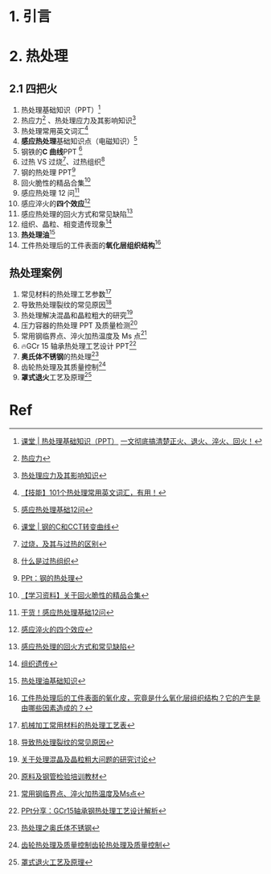 # 1. 引言 

# 2. 热处理 
## 2.1 四把火 
1.  热处理基础知识（PPT）[^1]
2. 热应力[^2] 、热处理应力及其影响知识[^3]
3. 热处理常用英文词汇[^4]
4. **感应热处理**基础知识点（电磁知识）[^5]
5. 钢铁的**C 曲线**PPT [^6]
6. 过热 VS 过烧[^7]、过热组织[^8]
7. 钢的热处理 PPT[^9]
8. 回火脆性的精品合集[^10]
9. 感应热处理 12 问[^11]
10. 感应淬火的**四个效应**[^12]
11. 感应热处理的回火方式和常见缺陷[^13]
12. 组织、晶粒、相变遗传现象[^14]
13. **热处理油**[^15]
14. 工件热处理后的工件表面的**氧化层组织结构**[^16]

## 热处理案例 
1. 常见材料的热处理工艺参数[^17]
2. 导致热处理裂纹的常见原因[^18]
3. 热处理解决混晶和晶粒粗大的研究[^19]
4. 压力容器的热处理 PPT 及质量检测[^20]
5. 常用钢临界点、淬火加热温度及 Ms 点[^21]
6. 🔥GCr 15 轴承热处理工艺设计 PPT[^22]
7. **奥氏体不锈钢**的热处理[^23]
8. 齿轮热处理及其质量控制[^24]
9. **罩式退火**工艺及原理[^25]

# Ref 
[^1]: [课堂 | 热处理基础知识（PPT）](https://mp.weixin.qq.com/s/w1h3ONJvSOnI6XXzAoC5xA)
	[一文彻底搞清楚正火、退火、淬火、回火！](https://mp.weixin.qq.com/s/mLtbkyQmLmGZfPMZk_mRrA)
[^2]: [热应力](https://mp.weixin.qq.com/s/852ysnmbyKq0rKWMyteZlQ)
[^3]: [热处理应力及其影响知识](https://mp.weixin.qq.com/s/SMyljVuntVwFE0ec6fXMfQ)
[^4]: [【技能】101个热处理常用英文词汇，有用！](https://mp.weixin.qq.com/s/qXUqdQ7K44x_J22aWdzDFA)
[^5]: [感应热处理基础12问](https://mp.weixin.qq.com/s/RJbIAvZ0F-B5lIlMiyGwhA)
[^6]: [课堂 | 钢的C和CCT转变曲线](https://mp.weixin.qq.com/s/XhPFjBD75c5Z_p_UhyuZaA)
[^7]: [过烧，及其与过热的区别](https://mp.weixin.qq.com/s/u0q8OFP6ksLi8-JsBkB1rA)
[^8]: [什么是过热组织](https://mp.weixin.qq.com/s/UfIpzEctLhQfy1Lkkfg7Ug)
[^9]: [PPt：钢的热处理](https://mp.weixin.qq.com/s/DzD_p3QO_YcKpBtR0E-IvA)
[^10]: [【学习资料】关于回火脆性的精品合集](https://mp.weixin.qq.com/s/HZeVR6pbW6x98fxfQ6oaMw)
[^11]: [干货！感应热处理基础12问](https://mp.weixin.qq.com/s/Q6d7FX0fJtLPsORvno2sqg)
[^12]: [感应淬火的四个效应](https://mp.weixin.qq.com/s/tTlezDxp86RrrWEnOgw2lQ)
[^13]: [感应热处理的回火方式和常见缺陷](https://mp.weixin.qq.com/s/YqQpXFAtqhbik7cxW80WIw)
[^14]: [组织遗传](https://mp.weixin.qq.com/s/-aXUWz16PQZCUMegnAkl4g)
[^15]: [热处理油基础知识](https://mp.weixin.qq.com/s/AKV3gQALQtC4SqobMbGSDQ)
[^16]: [工件热处理后的工件表面的氧化皮，究竟是什么氧化层组织结构？它的产生是由哪些因素造成的？](https://mp.weixin.qq.com/s/IZnofE79a3PqeChSo-Wvdg)

[^17]: [机械加工常用材料的热处理工艺表](https://mp.weixin.qq.com/s/3HcRxJGSBDtvopj1ptffIg)
[^18]: [导致热处理裂纹的常见原因](https://mp.weixin.qq.com/s/W1RTj2VuyzG4L2oSKvy6RQ)
[^19]: [关于处理混晶及晶粒粗大问题的研究讨论](https://mp.weixin.qq.com/s/852ftryo_QuNbI1w9_5nsw)
[^20]: [原料及钢管检验培训教材](https://mp.weixin.qq.com/s/7udZ2kuoYkg0I-ne7M9D5A)
[^21]: [常用钢临界点、淬火加热温度及Ms点](https://mp.weixin.qq.com/s/kFoeSx5G4WvsoL794Mdq6w)
[^22]: [PPt分享：GCr15轴承钢热处理工艺设计解析](https://mp.weixin.qq.com/s/_g9Fk1ToleCM434cPPceHw)
[^23]: [热处理之奥氏体不锈钢](https://mp.weixin.qq.com/s/mEQvpuowmfZq0Y4YRavUEw)

[^24]: [齿轮热处理及质量控制](https://mp.weixin.qq.com/s/sQfXLMRCoWKalg6G__Wa_Q)[齿轮热处理及质量控制](https://mp.weixin.qq.com/s/sQfXLMRCoWKalg6G__Wa_Q)

[^25]: [罩式退火工艺及原理](https://mp.weixin.qq.com/s/eGJq8BvLXbQRkpaj5XZkMw)
